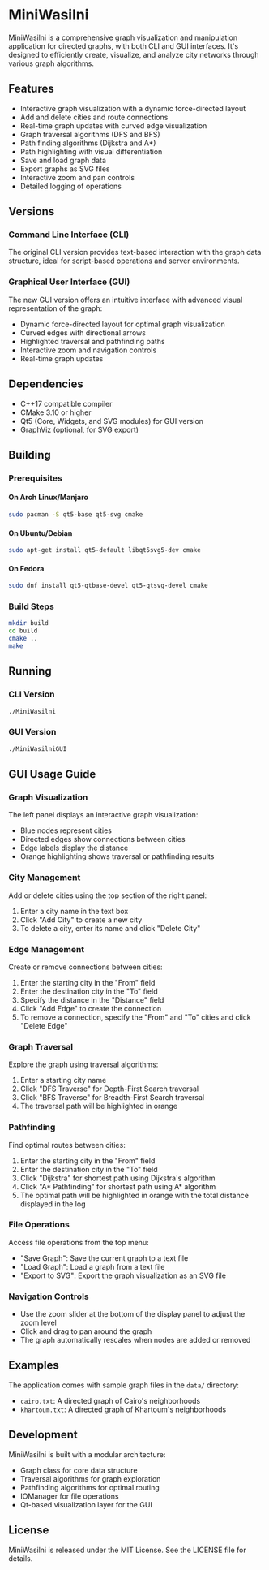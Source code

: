 # MiniWasilni

MiniWasilni is a comprehensive graph visualization and manipulation application for directed graphs, with both CLI and GUI interfaces. It's designed to efficiently create, visualize, and analyze city networks through various graph algorithms.

## Features

- Interactive graph visualization with a dynamic force-directed layout
- Add and delete cities and route connections
- Real-time graph updates with curved edge visualization
- Graph traversal algorithms (DFS and BFS)
- Path finding algorithms (Dijkstra and A*)
- Path highlighting with visual differentiation
- Save and load graph data
- Export graphs as SVG files
- Interactive zoom and pan controls
- Detailed logging of operations

## Versions

### Command Line Interface (CLI)

The original CLI version provides text-based interaction with the graph data structure, ideal for script-based operations and server environments.

### Graphical User Interface (GUI)

The new GUI version offers an intuitive interface with advanced visual representation of the graph:
- Dynamic force-directed layout for optimal graph visualization
- Curved edges with directional arrows
- Highlighted traversal and pathfinding paths
- Interactive zoom and navigation controls
- Real-time graph updates

## Dependencies

- C++17 compatible compiler
- CMake 3.10 or higher
- Qt5 (Core, Widgets, and SVG modules) for GUI version
- GraphViz (optional, for SVG export)

## Building

### Prerequisites

#### On Arch Linux/Manjaro
```bash
sudo pacman -S qt5-base qt5-svg cmake
```

#### On Ubuntu/Debian
```bash
sudo apt-get install qt5-default libqt5svg5-dev cmake
```

#### On Fedora
```bash
sudo dnf install qt5-qtbase-devel qt5-qtsvg-devel cmake
```

### Build Steps

```bash
mkdir build
cd build
cmake ..
make
```

## Running

### CLI Version
```bash
./MiniWasilni
```

### GUI Version
```bash
./MiniWasilniGUI
```

## GUI Usage Guide

### Graph Visualization

The left panel displays an interactive graph visualization:
- Blue nodes represent cities
- Directed edges show connections between cities
- Edge labels display the distance
- Orange highlighting shows traversal or pathfinding results

### City Management

Add or delete cities using the top section of the right panel:
1. Enter a city name in the text box
2. Click "Add City" to create a new city
3. To delete a city, enter its name and click "Delete City"

### Edge Management

Create or remove connections between cities:
1. Enter the starting city in the "From" field
2. Enter the destination city in the "To" field
3. Specify the distance in the "Distance" field
4. Click "Add Edge" to create the connection
5. To remove a connection, specify the "From" and "To" cities and click "Delete Edge"

### Graph Traversal

Explore the graph using traversal algorithms:
1. Enter a starting city name
2. Click "DFS Traverse" for Depth-First Search traversal
3. Click "BFS Traverse" for Breadth-First Search traversal
4. The traversal path will be highlighted in orange

### Pathfinding

Find optimal routes between cities:
1. Enter the starting city in the "From" field
2. Enter the destination city in the "To" field
3. Click "Dijkstra" for shortest path using Dijkstra's algorithm
4. Click "A* Pathfinding" for shortest path using A* algorithm
5. The optimal path will be highlighted in orange with the total distance displayed in the log

### File Operations

Access file operations from the top menu:
- "Save Graph": Save the current graph to a text file
- "Load Graph": Load a graph from a text file
- "Export to SVG": Export the graph visualization as an SVG file

### Navigation Controls

- Use the zoom slider at the bottom of the display panel to adjust the zoom level
- Click and drag to pan around the graph
- The graph automatically rescales when nodes are added or removed

## Examples

The application comes with sample graph files in the `data/` directory:
- `cairo.txt`: A directed graph of Cairo's neighborhoods
- `khartoum.txt`: A directed graph of Khartoum's neighborhoods

## Development

MiniWasilni is built with a modular architecture:
- Graph class for core data structure
- Traversal algorithms for graph exploration
- Pathfinding algorithms for optimal routing
- IOManager for file operations
- Qt-based visualization layer for the GUI

## License

MiniWasilni is released under the MIT License. See the LICENSE file for details.